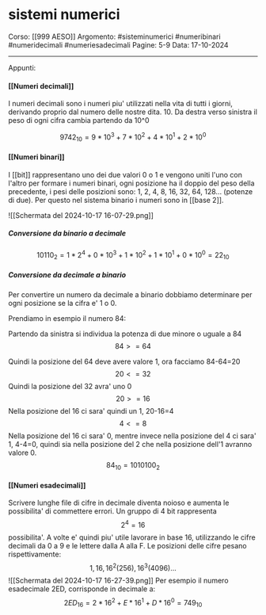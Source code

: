 # sistemi numerici

Corso: [[999 AESO]]
Argomento: #sisteminumerici #numeribinari #numeridecimali #numeriesadecimali
Pagine: 5-9
Data: 17-10-2024

---

Appunti:

#### [[Numeri decimali]]
I numeri decimali sono i numeri piu' utilizzati nella vita di tutti i giorni, derivando proprio dal numero delle nostre dita. 10.
Da destra verso sinistra il peso di ogni cifra cambia partendo da 10^0

$$ 
9742_{10} = 9*10^3+7*10^2+4*10^1+2*10^0
$$

#### [[Numeri binari]]
I [[bit]] rappresentano uno dei due valori 0 o 1 e vengono uniti l'uno con l'altro per formare i numeri binari, ogni posizione ha il doppio del peso della precedente, i pesi delle posizioni sono: 1, 2, 4, 8, 16, 32, 64, 128... (potenze di due). Per questo nel sistema binario i numeri sono in [[base 2]].

![[Schermata del 2024-10-17 16-07-29.png]]
##### Conversione da binario a decimale
$$
10110_2 = 1*2^4+0*10^3+1*10^2+1*10^1+0*10^0=22_{10}
$$

##### Conversione da decimale a binario
Per convertire un numero da decimale a binario dobbiamo determinare per ogni posizione se la cifra e' 1 o 0.

Prendiamo in esempio il numero 84:

Partendo da sinistra si individua la potenza di due minore o uguale a 84
$$
84 >= 64
$$

Quindi la posizione del 64 deve avere valore 1, ora facciamo 84-64=20
$$
20 <= 32
$$
Quindi la posizione del 32 avra' uno 0
$$
20>=16
$$
Nella posizione del 16 ci sara' quindi un 1, 20-16=4
$$
4<=8
$$
Nella posizione del 16 ci sara' 0, mentre invece nella posizione del 4 ci sara' 1, 4-4=0, quindi sia nella posizione del 2 che nella posizione dell'1 avranno valore 0. 
$$
84_{10}=1010100_2
$$

#### [[Numeri esadecimali]]

Scrivere lunghe file di cifre in decimale diventa noioso e aumenta le possibilita' di commettere errori. Un gruppo di 4 bit rappresenta $$ 2^4 = 16 $$possibilita'.
A volte e' quindi piu' utile lavorare in base 16, utilizzando le cifre decimali da 0 a 9 e le lettere dalla A alla F. Le posizioni delle cifre pesano rispettivamente:
$$
1, 16, 16^2(256), 16^3(4096)...
$$
![[Schermata del 2024-10-17 16-27-39.png]]
Per esempio il numero esadecimale 2ED, corrisponde in decimale a:
$$
2ED_{16}=2*16^2+E*16^1+D*16^0=749_{10}
$$
